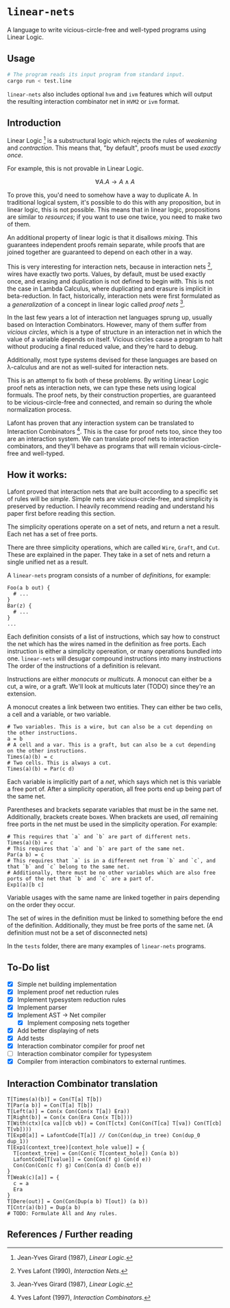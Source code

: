 # `linear-nets`

A language to write vicious-circle-free and well-typed programs using Linear Logic.

## Usage

```sh
# The program reads its input program from standard input.
cargo run < test.line
```

`linear-nets` also includes optional `hvm` and `ivm` features which will output the resulting interaction combinator net in `HVM2` or `ivm` format.

## Introduction

Linear Logic [^1] is a substructural logic which rejects the rules of _weakening_ and _contraction_. This means that, "by default", proofs must be used _exactly once_.

For example, this is not provable in Linear Logic.

$$ \forall A . A \to A \land A $$

To prove this, you'd need to somehow have a way to duplicate A. In traditional logical system, it's possible to do this with any proposition, but in linear logic, this is not possible. This means that in linear logic, propositions are similar to _resources_; if you want to use one twice, you need to make two of them.

An additional property of linear logic is that it disallows _mixing_. This guarantees independent proofs remain separate, while proofs that are joined together are guaranteed to depend on each other in a way.

This is very interesting for interaction nets, because in interaction nets [^2], wires have exactly two ports. Values, by default, must be used exactly once, and erasing and duplication is not defined to begin with. This is not the case in Lambda Calculus, where duplicating and erasure is implicit in beta-reduction. In fact, historically, interaction nets were first formulated as a _generalization_ of a concept in linear logic called _proof nets_ [^1].

In the last few years a lot of interaction net languages sprung up, usually based on Interaction Combinators. However, many of them suffer from _vicious circles_, which is a type of structure in an interaction net in which the value of a variable depends on itself. Vicious circles cause a program to halt without producing a final reduced value, and they're hard to debug.

Additionally, most type systems devised for these languages are based on λ-calculus and are not as well-suited for interaction nets.

This is an attempt to fix both of these problems. By writing Linear Logic proof nets as interaction nets, we can type these nets using logical formuals. The proof nets, by their construction properties, are guaranteed to be vicious-circle-free and connected, and remain so during the whole normalization process.

Lafont has proven that any interaction system can be translated to Interaction Combinators [^3]. This is the case for proof nets too, since they too are an interaction system. We can translate proof nets to interaction combinators, and they'll behave as programs that will remain vicious-circle-free and well-typed.

## How it works:

Lafont proved that interaction nets that are built according to a specific set of rules will be _simple_. Simple nets are vicious-circle-free, and simplicity is preserved by reduction. I heavily recommend reading and understand his paper first before reading this section.

The simplicity operations operate on a set of nets, and return a net a result. Each net has a set of free ports.

There are three simplicity operations, which are called `Wire`, `Graft`, and `Cut`. These are explained in the paper. They take in a set of nets and return a single unified net as a result.

A `linear-nets` program consists of a number of _definitions_, for example:
```
Foo(a b out) {
  # ...
}
Bar(z) {
  # ...
}
...
```

Each definition consists of a list of instructions, which say how to construct the net which has the wires named in the definition as free ports. Each instruction is either a simplicity opereation, or many operations bundled into one. `linear-nets` will desugar compound instructions into many instructions The order of the instructions of a definition is relevant.

Instructions are either _monocuts_ or _multicuts_. A monocut can either be a cut, a wire, or a graft. We'll look at multicuts later (TODO) since they're an extension.

A monocut creates a link between two entities. They can either be two cells, a cell and a variable, or two variable.

```
# Two variables. This is a wire, but can also be a cut depending on the other instructions.
a = b
# A cell and a var. This is a graft, but can also be a cut depending on the other instructions.
Times(a)(b) = c
# Two cells. This is always a cut.
Times(a)(b) = Par(c d)
```

Each variable is implicitly part of a _net_, which says which net is this variable a free port of. After a simplicity operation, all free ports end up being part of the same net.

Parentheses and brackets separate variables that must be in the same net. Additionally, brackets create boxes. When brackets are used, _all_ remaining free ports in the net must be used in the simplicity operation.
For example:
```
# This requires that `a` and `b` are part of different nets.
Times(a)(b) = c
# This requires that `a` and `b` are part of the same net.
Par(a b) = c
# This requires that `a` is in a different net from `b` and `c`, and that `b` and `c` belong to the same net.
# Additionally, there must be no other variables which are also free ports of the net that `b` and `c` are a part of.
Exp1(a)[b c]
```

Variable usages with the same name are linked together in pairs depending on the order they occur.

The set of wires in the definition must be linked to something before the end of the definition. Additionally, they must be free ports of the same net. (A definition must not be a set of disconnected nets)

In the `tests` folder, there are many examples of `linear-nets` programs.

## To-Do list

- [X] Simple net building implementation
- [X] Implement proof net reduction rules
- [X] Implement typesystem reduction rules
- [X] Implement parser
- [X] Implement AST -> Net compiler
  - [X] Implement composing nets together
- [X] Add better displaying of nets
- [X] Add tests
- [X] Interaction combinator compiler for proof net
- [ ] Interaction combinator compiler for typesystem
- [X] Compiler from interaction combinators to external runtimes.

## Interaction Combinator translation

```
T[Times(a)(b)] = Con(T[a] T[b])
T[Par(a b)] = Con(T[a] T[b])
T[Left(a)] = Con(x Con(Con(x T[a]) Era))
T[Right(b)] = Con(x Con(Era Con(x T[b])))
T[With(ctx)[ca va][cb vb]) = Con(T[ctx] Con(Con(T[ca] T[va]) Con(T[cb] T[vb])))
T[Exp0[a]] = LafontCode[T[a]] // Con(Con(dup_in tree) Con(dup_0 dup_1))
T[Exp1(context_tree)[context_hole value]] = {
  T[context_tree] = Con(Con(c T[context_hole]) Con(a b))
  LafontCode[T[value]] = Con(Con(f g) Con(d e))
  Con(Con(Con(c f) g) Con(Con(a d) Con(b e))
}
T[Weak(c)[a]] = {
  c = a
  Era
}
T[Dere(out)] = Con(Con(Dup(a b) T[out]) (a b))
T[Cntr(a)(b)] = Dup(a b)
# TODO: Formulate All and Any rules.
```

## References / Further reading

[^1]: Jean-Yves Girard (1987), _Linear Logic_.
[^2]: Yves Lafont (1990), _Interaction Nets_.
[^3]: Yves Lafont (1997), _Interaction Combinators_.
